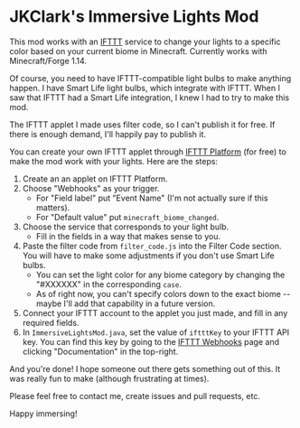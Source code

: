 # JKClark's Immersive Lights Mod

This mod works with an [IFTTT](https://ifttt.com/) service to change your lights to a specific color based on your current biome in Minecraft. Currently works with Minecraft/Forge 1.14.

Of course, you need to have IFTTT-compatible light bulbs to make anything happen. I have Smart Life light bulbs, which integrate with IFTTT. When I saw that IFTTT had a Smart Life integration, I knew I had to try to make this mod. 

The IFTTT applet I made uses filter code, so I can't publish it for free. If there is enough demand, I'll happily pay to publish it.

You can create your own IFTTT applet through [IFTTT Platform](https://platform.ifttt.com) (for free) to make the mod work with your lights. Here are the steps:

1. Create an an applet on IFTTT Platform.
2. Choose "Webhooks" as your trigger.
    - For "Field label" put "Event Name" (I'm not actually sure if this matters).
    - For "Default value" put `minecraft_biome_changed`.
3. Choose the service that corresponds to your light bulb.
    - Fill in the fields in a way that makes sense to you.
4. Paste the filter code from `filter_code.js` into the Filter Code section. You will have to make some adjustments if you don't use Smart Life bulbs.
    - You can set the light color for any biome category by changing the "#XXXXXX" in the corresponding `case`.
    - As of right now, you can't specify colors down to the exact biome -- maybe I'll add that capability in a future version.
5. Connect your IFTTT account to the applet you just made, and fill in any required fields.
5. In `ImmersiveLightsMod.java`, set the value of `iftttKey` to your IFTTT API key. You can find this key by going to the [IFTTT Webhooks](https://ifttt.com/maker_webhooks) page and clicking "Documentation" in the top-right.

And you're done! I hope someone out there gets something out of this. It was really fun to make (although frustrating at times).

Please feel free to contact me, create issues and pull requests, etc.

Happy immersing!
